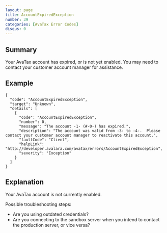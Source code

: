 ```yaml
---
layout: page
title: AccountExpiredException
number: 39
categories: [AvaTax Error Codes]
disqus: 0
---
```


## Summary

Your AvaTax account has expired, or is not yet enabled.  You may need to contact your customer account manager for assistance.

## Example

    {
      "code": "AccountExpiredException",
      "target": "Unknown",
      "details": [
        {
          "code": "AccountExpiredException",
          "number": 0,
          "message": "The account -1- (#-0-) has expired.",
          "description": "The account was valid from -3- to -4-.  Please contact your customer account manager to reactivate this account.",
          "faultCode": "Client",
          "helpLink": "http://developer.avalara.com/avatax/errors/AccountExpiredException",
          "severity": "Exception"
        }
      ]
    }

## Explanation

Your AvaTax account is not currently enabled.  

Possible troubleshooting steps:

* Are you using outdated credentials?
* Are you connecting to the sandbox server when you intend to contact the production server, or vice versa?
